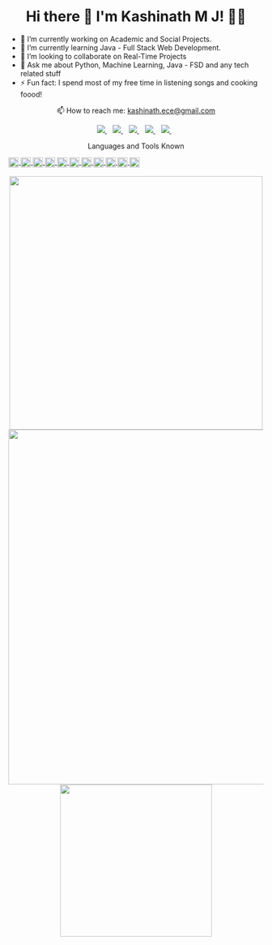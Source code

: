 <h1 align='center'>
  Hi there 👋 I'm Kashinath M J! 👨‍💻
</h1>

- 🔭 I’m currently working on Academic and Social Projects.
- 🌱 I’m currently learning Java - Full Stack Web Development.
- 👯 I’m looking to collaborate on Real-Time Projects
- 💬 Ask me about Python, Machine Learning, Java - FSD and any tech related stuff
- ⚡ Fun fact: I spend most of my free time in listening songs and cooking foood!

<p align='center'>
  📫 How to reach me: <a href='mailto:kashinath.ece@gmail.com'>kashinath.ece@gmail.com</a>
</p>


<p align='center'>
  
  <a href="https://www.linkedin.com/in/kashinathmj">
    <img src="https://img.shields.io/badge/linkedin-%230077B5.svg?&style=for-the-badge&logo=linkedin&logoColor=white" />
  </a>&nbsp;&nbsp;
  <a href="https://twitter.com/MjKashinath">
    <img src="https://img.shields.io/badge/Twitter-1DA1F2?style=for-the-badge&logo=twitter&logoColor=white" />
  </a>&nbsp;&nbsp;
  <a href="https://github.com/kashinathmj">
    <img src="https://img.shields.io/badge/GitHub-100000?style=for-the-badge&logo=github&logoColor=white" />
  </a>&nbsp;&nbsp;
  <a href="https://www.hackerrank.com/kashinath_ece">
    <img src="https://img.shields.io/badge/-Hackerrank-2EC866?style=for-the-badge&logo=HackerRank&logoColor=white" />        
  </a>&nbsp;&nbsp;
  <a href="https://www.instagram.com/karthic_mj">
    <img src="https://img.shields.io/badge/instagram-%23E4405F.svg?&style=for-the-badge&logo=instagram&logoColor=white" />        
  </a>&nbsp;&nbsp;
  
</p>
<p align='center'>
  <h>Languages and Tools Known</h>
  </p>
  <s align='center'>
  <code><img height="20" src="https://img.shields.io/badge/Heroku-430098?style=for-the-badge&logo=heroku&logoColor=white"></code>
  <code><img height="20" src="https://img.shields.io/badge/C-00599C?style=for-the-badge&logo=c&logoColor=white"></code>
  <code><img height="20" src="https://img.shields.io/badge/C%2B%2B-00599C?style=for-the-badge&logo=c%2B%2B&logoColor=white"></code>
  <code><img height="20" src="https://img.shields.io/badge/Java-ED8B00?style=for-the-badge&logo=java&logoColor=white"></code>
  <code><img height="20" src="https://img.shields.io/badge/Python-FFD43B?style=for-the-badge&logo=python&logoColor=blue"></code>
  <code><img height="20" src="https://img.shields.io/badge/Arduino_IDE-00979D?style=for-the-badge&logo=arduino&logoColor=white"></code>
<!--   <code><img height="20" src="https://img.shields.io/badge/Jupyter-F37626.svg?&style=for-the-badge&logo=Jupyter&logoColor=white"></code>   -->
  <code><img height="20" src="https://img.shields.io/badge/Eclipse-2C2255?style=for-the-badge&logo=eclipse&logoColor=white"></code>
  <code><img height="20" src="https://img.shields.io/badge/PyCharm-000000.svg?&style=for-the-badge&logo=PyCharm&logoColor=white"></code>
  <code><img height="20" src="https://img.shields.io/badge/Visual_Studio_Code-0078D4?style=for-the-badge&logo=visual%20studio%20code&logoColor=white"></code>
  <code><img height="20" src="https://img.shields.io/badge/Spyder%20Ide-FF0000?style=for-the-badge&logo=spyder%20ide&logoColor=white"></code>
  <code><img height="20" src="https://img.shields.io/badge/Windows-0078D6?style=for-the-badge&logo=windows&logoColor=white"></code>
  </s>


<p align='center'>
  <a href="#"><img src="https://github-readme-stats.vercel.app/api?username=kashinathmj&show_icons=true&count_private=true&theme=dark" width="500"></a>
  <a href="#"><img src="https://github-profile-summary-cards.vercel.app/api/cards/profile-details?username=kashinathmj&theme=vue" width="700"></a>
  <a href="#"><img src="https://github-readme-stats.vercel.app/api/top-langs/?username=kashinathmj" width="300"></a>


</p>

<!-- 
<a href="https://github.com/kashinathmj">
  <img align="center" src="https://github-readme-stats.vercel.app/api/top-langs/?username=kashinathmj" />
</a>
<a href="https://github.com/kashinathmj">
 <img align="center" src="https://activity-graph.herokuapp.com/graph?username=kashinathmj&theme=minimal" alt="Kashinath's Activity Stats"/>
</a>
 -->
